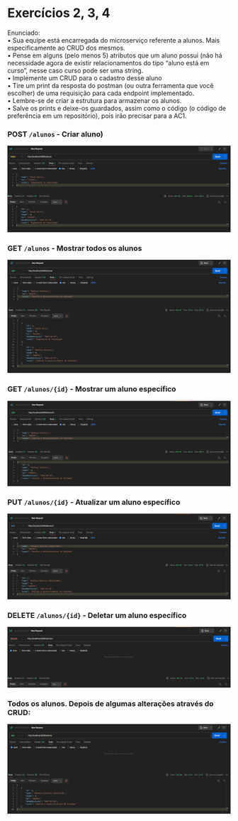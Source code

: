 # Exercícios 2, 3, 4

Enunciado:
<br>
• Sua equipe está encarregada do microserviço referente a alunos. Mais
especificamente ao CRUD dos mesmos.
<br>
• Pense em alguns (pelo menos 5) atributos que um aluno possui (não há
necessidade agora de existir relacionamentos do tipo “aluno está em curso”,
nesse caso curso pode ser uma string.
<br>
• Implemente um CRUD para o cadastro desse aluno
<br>
• Tire um print da resposta do postman (ou outra ferramenta que você escolher)
de uma requisição para cada endpoint implementado.
<br>
• Lembre-se de criar a estrutura para armazenar os alunos.
<br>
• Salve os prints e deixe-os guardados, assim como o código (o código de
preferência em um repositório), pois irão precisar para a AC1.

### POST `/alunos` - Criar aluno)

![](/repo-images/alunos_post.png)

### GET `/alunos` - Mostrar todos os alunos

![](/repo-images/alunos_get.png)

### GET `/alunos/{id}` - Mostrar um aluno específico

![](/repo-images/alunos_get_one.png)

### PUT `/alunos/{id}` - Atualizar um aluno específico

![](/repo-images/alunos_put.png)

### DELETE `/alunos/{id}` - Deletar um aluno específico

![](/repo-images/alunos_delete.png)

### Todos os alunos. Depois de algumas alterações através do CRUD:

![](/repo-images/alunos_get_novo.png)
